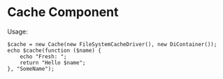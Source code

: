 # Cache Component


Usage:

```
$cache = new Cache(new FileSystemCacheDriver(), new DiContainer());
echo $cache(function ($name) {
    echo "Fresh: ";
    return "Hello $name";
}, "SomeName");
```